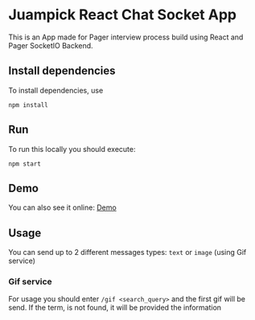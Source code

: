 # Juampick React Chat Socket App
This is an App made for Pager interview process build using React and Pager SocketIO Backend.


## Install dependencies
To install dependencies, use
```
npm install
```

## Run
To run this locally you should execute:
```
npm start
```

## Demo
You can also see it online: [Demo](http://juampick-react-chat.s3-website-us-east-1.amazonaws.com)

## Usage
You can send up to 2 different messages types: `text` or `image` (using Gif service)

### Gif service 
For usage you should enter `/gif <search_query>` and the first gif will be send.
If the term, is not found, it will be provided the information
